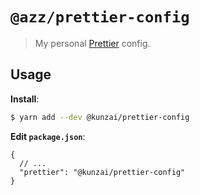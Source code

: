# `@azz/prettier-config`

> My personal [Prettier](https://prettier.io) config.

## Usage

**Install**:

```bash
$ yarn add --dev @kunzai/prettier-config
```

**Edit `package.json`**:

```jsonc
{
  // ...
  "prettier": "@kunzai/prettier-config"
}
```
